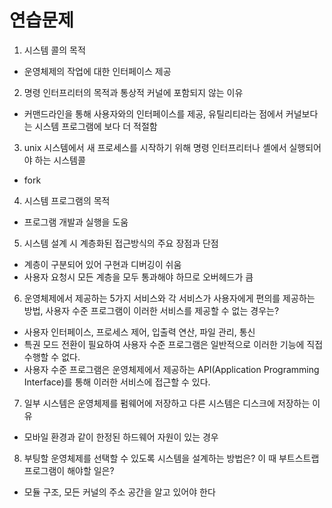 # 연습문제

1. 시스템 콜의 목적
  - 운영체제의 작업에 대한 인터페이스 제공
2. 명령 인터프리터의 목적과 통상적 커널에 포함되지 않는 이유
  - 커맨드라인을 통해 사용자와의 인터페이스를 제공, 유틸리티라는 점에서 커널보다는 시스템 프로그램에 보다 더 적절함
3. unix 시스템에서 새 프로세스를 시작하기 위해 명령 인터프리터나 셸에서 실행되어야 하는 시스템콜
  - fork
4. 시스템 프로그램의 목적
  - 프로그램 개발과 실행을 도움
5. 시스템 설계 시 계층화된 접근방식의 주요 장점과 단점
  - 계층이 구분되어 있어 구현과 디버깅이 쉬움
  - 사용자 요청시 모든 계층을 모두 통과해야 하므로 오버헤드가 큼
6. 운영체제에서 제공하는 5가지 서비스와 각 서비스가 사용자에게 편의를 제공하는 방법, 사용자 수준 프로그램이 이러한 서비스를 제공할 수 없는 경우는?
  - 사용자 인터페이스, 프로세스 제어, 입출력 연산, 파일 관리, 통신
  - 특권 모드 전환이 필요하여 사용자 수준 프로그램은 일반적으로 이러한 기능에 직접 수행할 수 없다.
  - 사용자 수준 프로그램은 운영체제에서 제공하는 API(Application Programming Interface)를 통해 이러한 서비스에 접근할 수 있다.
7. 일부 시스템은 운영체제를 펌웨어에 저장하고 다른 시스템은 디스크에 저장하는 이유
  - 모바일 환경과 같이 한정된 하드웨어 자원이 있는 경우 
8. 부팅할 운영체제를 선택할 수 있도록 시스템을 설계하는 방법은? 이 때 부트스트랩 프로그램이 해야할 일은?
  - 모듈 구조, 모든 커널의 주소 공간을 알고 있어야 한다
